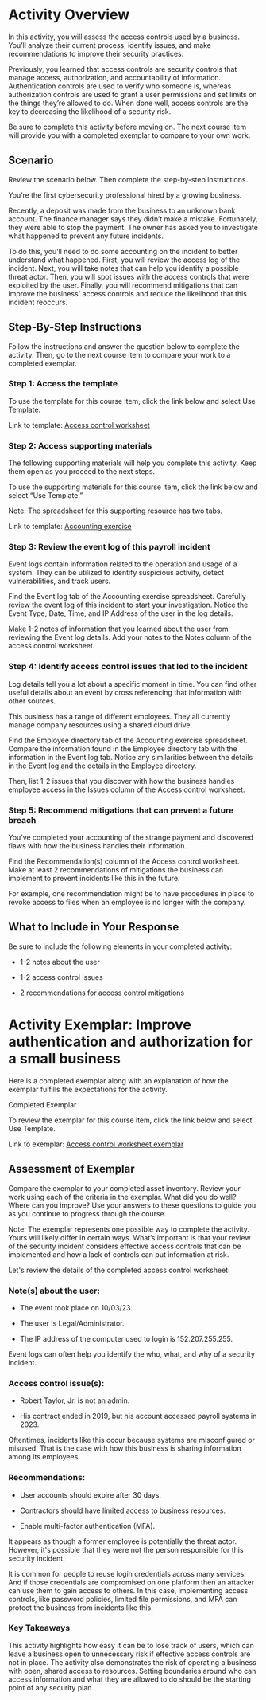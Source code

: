 # Activity Overview

In this activity, you will assess the access controls used by a business. You’ll analyze their current process, identify issues, and make recommendations to improve their security practices.

Previously, you learned that access controls are security controls that manage access, authorization, and accountability of information. Authentication controls are used to verify who someone is, whereas authorization controls are used to grant a user permissions and set limits on the things they’re allowed to do. When done well, access controls are the key to decreasing the likelihood of a security risk.

Be sure to complete this activity before moving on. The next course item will provide you with a completed exemplar to compare to your own work.

## Scenario

Review the scenario below. Then complete the step-by-step instructions.

You’re the first cybersecurity professional hired by a growing business.

Recently, a deposit was made from the business to an unknown bank account. The finance manager says they didn’t make a mistake. Fortunately, they were able to stop the payment. The owner has asked you to investigate what happened to prevent any future incidents.

To do this, you’ll need to do some accounting on the incident to better understand what happened. First, you will review the access log of the incident. Next, you will take notes that can help you identify a possible threat actor. Then, you will spot issues with the access controls that were exploited by the user. Finally, you will recommend mitigations that can improve the business' access controls and reduce the likelihood that this incident reoccurs.

## Step-By-Step Instructions

Follow the instructions and answer the question below to complete the activity. Then, go to the next course item to compare your work to a completed exemplar.

### Step 1: Access the template

To use the template for this course item, click the link below and select Use Template. 

Link to template:
[Access control worksheet](https://docs.google.com/document/d/1Uhz4yTKO_tB5i1SS8OX9VTrc8pX6A9xE6__OwOAHUhs/template/preview?resourcekey=0-SzdtvOMbRvB1b-VD6d0Sog#heading=h.7nlk2ynsm6vx)



### Step 2: Access supporting materials
The following supporting materials will help you complete this activity. Keep them open as you proceed to the next steps. 

To use the supporting materials for this course item, click the link below and select “Use Template.”

Note: The spreadsheet for this supporting resource has two tabs.

Link to template: 
[Accounting exercise](https://docs.google.com/spreadsheets/d/1-WuEnbCzejBOR5833otgbkeolkxjvhG5qDTKMuKkyYo/template/preview?resourcekey=0-5JZRiXznziLl1teGdlyMEg#gid=253432744)


### Step 3: Review the event log of this payroll incident
Event logs contain information related to the operation and usage of a system. They can be utilized to identify suspicious activity, detect vulnerabilities, and track users.

Find the Event log tab of the Accounting exercise spreadsheet. Carefully review the event log of this incident to start your investigation. Notice the Event Type, Date, Time, and IP Address of the user in the log details.

Make 1-2 notes of information that you learned about the user from reviewing the Event log details. Add your notes to the Notes column of the access control worksheet.

### Step 4: Identify access control issues that led to the incident
Log details tell you a lot about a specific moment in time. You can find other useful details about an event by cross referencing that information with other sources.

This business has a range of different employees. They all currently manage company resources using a shared cloud drive.

Find the Employee directory tab of the Accounting exercise spreadsheet. Compare the information found in the Employee directory tab with the information in the Event log tab. Notice any similarities between the details in the Event log and the details in the Employee directory.

Then, list 1-2 issues that you discover with how the business handles employee access in the Issues column of the Access control worksheet.

### Step 5: Recommend mitigations that can prevent a future breach
You’ve completed your accounting of the strange payment and discovered flaws with how the business handles their information.

Find the Recommendation(s) column of the Access control worksheet. Make at least 2 recommendations of mitigations the business can implement to prevent incidents like this in the future.

For example, one recommendation might be to have procedures in place to revoke access to files when an employee is no longer with the company.

## What to Include in Your Response

Be sure to include the following elements in your completed activity: 

- 1-2 notes about the user

- 1-2 access control issues

- 2 recommendations for access control mitigations

# Activity Exemplar: Improve authentication and authorization for a small business
Here is a completed exemplar along with an explanation of how the exemplar fulfills the expectations for the activity. 

Completed Exemplar

To review the exemplar for this course item, click the link below and select Use Template. 

Link to exemplar: 
[Access control worksheet exemplar](https://docs.google.com/document/d/1_jyynRjMBkeKW70f3P9EV9BAi7Wd1eoNYu01OyLtBkw/template/preview)

## Assessment of Exemplar

Compare the exemplar to your completed asset inventory. Review your work using each of the criteria in the exemplar. What did you do well? Where can you improve? Use your answers to these questions to guide you as you continue to progress through the course. 

Note: The exemplar represents one possible way to complete the activity. Yours will likely differ in certain ways. What’s important is that your review of the security incident considers effective access controls that can be implemented and how a lack of controls can put information at risk.


Let's review the details of the completed access control worksheet:

### Note(s) about the user:

- The event took place on 10/03/23.

- The user is Legal/Administrator.

- The IP address of the computer used to login is 152.207.255.255.

Event logs can often help you identify the who, what, and why of a security incident.

### Access control issue(s):

- Robert Taylor, Jr. is not an admin.

- His contract ended in 2019, but his account accessed payroll systems in 2023.

Oftentimes, incidents like this occur because systems are misconfigured or misused. That is the case with how this business is sharing information among its employees.

### Recommendations:

- User accounts should expire after 30 days.

- Contractors should have limited access to business resources.

- Enable multi-factor authentication (MFA).

It appears as though a former employee is potentially the threat actor. However, it's possible that they were not the person responsible for this security incident.

It is common for people to reuse login credentials across many services. And if those credentials are compromised on one platform then an attacker can use them to gain access to others. In this case, implementing access controls, like password policies, limited file permissions, and MFA can protect the business from incidents like this.


### Key Takeaways
This activity highlights how easy it can be to lose track of users, which  can leave a business open to unnecessary risk if effective access controls are not in place. The activity also demonstrates the risk of operating a business with open, shared access to resources. Setting boundaries around who can access information and what they are allowed to do should be the starting point of any security plan.